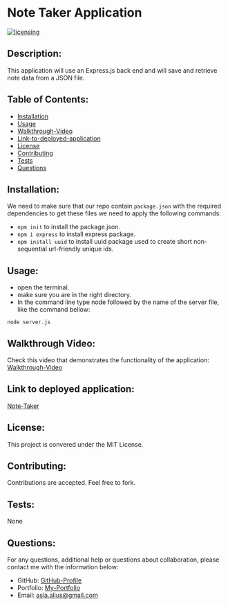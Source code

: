 # Note Taker Application
[![licensing](https://img.shields.io/badge/license-MIT-brightgreen)](https://docs.github.com/en/github/creating-cloning-and-archiving-repositories/licensing-a-repository#searching-github-by-license-type)

## Description:
This application will use an Express.js back end and will save and retrieve note data from a JSON file.

  ## Table of Contents:
  * [Installation](#installation)
  * [Usage](#usage)
  * [Walkthrough-Video](#walkthrough-video)
  * [Link-to-deployed-application](#link-to-deployed-application)
  * [License](#license)
  * [Contributing](#contributing)
  * [Tests](#tests)
  * [Questions](#questions)
  
  ## Installation:
  We need to make sure that our repo contain `package.json` with the required dependencies to get these files we need to apply the following commands:
  * ``` npm init ``` to install the package.json.
  * ``` npm i express ``` to install express package.
  * ``` npm install uuid ``` to install uuid package used to create short non-sequential url-friendly unique ids.

  ## Usage:
  * open the terminal.
  * make sure you are in the right directory.
  * In the command line type node followed by the name of the server file, like the command bellow: 

  ```
  node server.js  
  ```
  
  ## Walkthrough Video:
  Check this video that demonstrates the functionality of the application:<br />
   [Walkthrough-Video](./images/notes-taker.gif)
  
  ## Link to deployed application:
   [Note-Taker](https://notes--application.herokuapp.com/)
  
  ## License:
  This project is convered under the MIT License.

  ## Contributing:
  Contributions are accepted. Feel free to fork.
 
  ## Tests:
  
  None

  ## Questions:
  For any questions, additional help or questions about collaboration, please contact me with the information below:
 
  * GitHub: [GitHub-Profile](https://github.com/asia-codeing)
  * Portfolio: [My-Portfolio](https://asia-codeing.github.io/my-Portfolio/)
  * Email: asia.alius@gmail.com